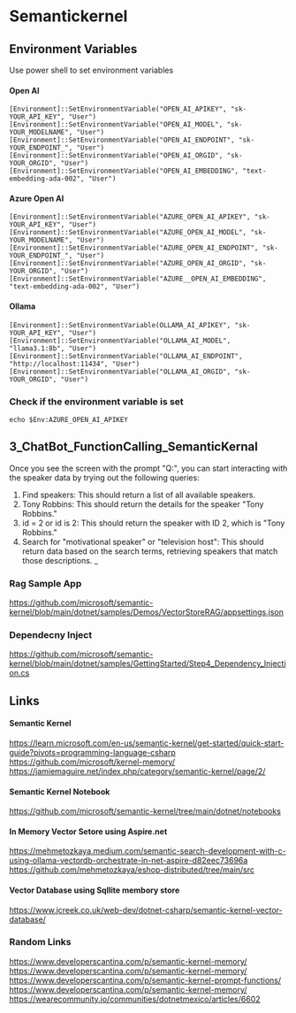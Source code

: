 # Semantickernel 


## Environment Variables

Use power shell to set environment variables

#### Open AI

```
[Environment]::SetEnvironmentVariable("OPEN_AI_APIKEY", "sk-YOUR_API_KEY", "User")
[Environment]::SetEnvironmentVariable("OPEN_AI_MODEL", "sk-YOUR_MODELNAME", "User")
[Environment]::SetEnvironmentVariable("OPEN_AI_ENDPOINT", "sk-YOUR_ENDPOINT_", "User")
[Environment]::SetEnvironmentVariable("OPEN_AI_ORGID", "sk-YOUR_ORGID", "User")
[Environment]::SetEnvironmentVariable("OPEN_AI_EMBEDDING", "text-embedding-ada-002", "User")

```

#### Azure Open AI

```
[Environment]::SetEnvironmentVariable("AZURE_OPEN_AI_APIKEY", "sk-YOUR_API_KEY", "User")
[Environment]::SetEnvironmentVariable("AZURE_OPEN_AI_MODEL", "sk-YOUR_MODELNAME", "User")
[Environment]::SetEnvironmentVariable("AZURE_OPEN_AI_ENDPOINT", "sk-YOUR_ENDPOINT_", "User")
[Environment]::SetEnvironmentVariable("AZURE_OPEN_AI_ORGID", "sk-YOUR_ORGID", "User")
[Environment]::SetEnvironmentVariable("AZURE__OPEN_AI_EMBEDDING", "text-embedding-ada-002", "User")

```

#### Ollama 

```
[Environment]::SetEnvironmentVariable(OLLAMA_AI_APIKEY", "sk-YOUR_API_KEY", "User")
[Environment]::SetEnvironmentVariable("OLLAMA_AI_MODEL", "llama3.1:8b", "User")
[Environment]::SetEnvironmentVariable("OLLAMA_AI_ENDPOINT", "http://localhost:11434", "User")
[Environment]::SetEnvironmentVariable("OLLAMA_AI_ORGID", "sk-YOUR_ORGID", "User")

```

### Check if the environment variable is set
```
echo $Env:AZURE_OPEN_AI_APIKEY
```


## 3_ChatBot_FunctionCalling_SemanticKernal
Once you see the screen with the prompt "Q:", you can start interacting with the speaker data by trying out the following queries:

1. Find speakers: This should return a list of all available speakers.
2. Tony Robbins: This should return the details for the speaker "Tony Robbins."
3. id = 2 or id is 2: This should return the speaker with ID 2, which is "Tony Robbins."
4. Search for "motivational speaker" or "television host": This should return data based on the search terms, retrieving speakers that match those descriptions.
_

### Rag Sample App
https://github.com/microsoft/semantic-kernel/blob/main/dotnet/samples/Demos/VectorStoreRAG/appsettings.json

### Dependecny Inject 
https://github.com/microsoft/semantic-kernel/blob/main/dotnet/samples/GettingStarted/Step4_Dependency_Injection.cs



## Links


#### Semantic Kernel 
https://learn.microsoft.com/en-us/semantic-kernel/get-started/quick-start-guide?pivots=programming-language-csharp
https://github.com/microsoft/kernel-memory/
https://jamiemaguire.net/index.php/category/semantic-kernel/page/2/

#### Semantic Kernel Notebook
https://github.com/microsoft/semantic-kernel/tree/main/dotnet/notebooks

#### In Memory Vector Setore using Aspire.net 
https://mehmetozkaya.medium.com/semantic-search-development-with-c-using-ollama-vectordb-orchestrate-in-net-aspire-d82eec73696a
https://github.com/mehmetozkaya/eshop-distributed/tree/main/src

#### Vector Database using Sqllite membory store 
https://www.jcreek.co.uk/web-dev/dotnet-csharp/semantic-kernel-vector-database/

### Random Links
https://www.developerscantina.com/p/semantic-kernel-memory/
https://www.developerscantina.com/p/semantic-kernel-memory/
https://www.developerscantina.com/p/semantic-kernel-prompt-functions/
https://www.developerscantina.com/p/semantic-kernel-memory/
https://wearecommunity.io/communities/dotnetmexico/articles/6602
